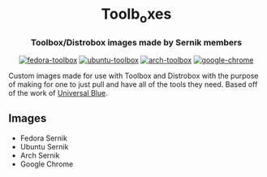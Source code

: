 <div align="center">
    <h1>Toolb<sub>o</sub>xes</h1>
    <h3>Toolbox/Distrobox images made by Sernik members</h3>
</div>

<div align="center">

[![fedora-toolbox](https://github.com/sernik-tech/toolbxes/actions/workflows/build-fedora-toolbox.yml/badge.svg)](https://github.com/sernik-tech/toolbxes/actions/workflows/build-fedora-toolbox.yml) [![ubuntu-toolbox](https://github.com/sernik-tech/toolbxes/actions/workflows/build-ubuntu-toolbox.yml/badge.svg)](https://github.com/sernik-tech/toolbxes/actions/workflows/build-ubuntu-toolbox.yml) [![arch-toolbox](https://github.com/sernik-tech/toolbxes/actions/workflows/arch-toolbox.yml/badge.svg)](https://github.com/sernik-tech/toolbxes/actions/workflows/arch-sernik.yml) [![google-chrome](https://github.com/sernik-tech/toolbxes/actions/workflows/build-google-chrome-toolbox.yml/badge.svg)](https://github.com/sernik-tech/toolbxes/actions/workflows/build-google-chrome-toolbox.yml)

</div>

Custom images made for use with Toolbox and Distrobox with the purpose of making for one to just pull and have all of the tools they need. Based off of the work of [Universal Blue](https://github.com/ublue-os/toolboxes).

## Images

- Fedora Sernik
- Ubuntu Sernik
- Arch Sernik
- Google Chrome
